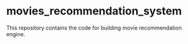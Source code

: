 # movies_recommendation_system
This repository contains the code for building movie recommendation engine.

